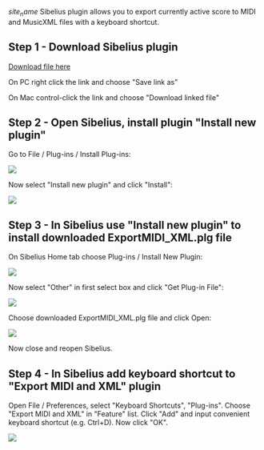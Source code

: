 $site_name$ Sibelius plugin allows you to export currently active score to MIDI and MusicXML files with a keyboard shortcut.

## Step 1 - Download Sibelius plugin

[Download file here](plugin/sibelius/ExportMIDI_XML.plg)

On PC right click the link and choose "Save link as"

On Mac control-click the link and choose "Download linked file"

## Step 2 - Open Sibelius, install plugin "Install new plugin"

Go to File / Plug-ins / Install Plug-ins: 

![](docs/img/sib_plugin1.png)

Now select "Install new plugin" and click "Install":

![](docs/img/sib_plugin2.png)

## Step 3 - In Sibelius use "Install new plugin" to install downloaded ExportMIDI_XML.plg file

On Sibelius Home tab choose Plug-ins / Install New Plugin: 

![](docs/img/sib_plugin3.png)

Now select "Other" in first select box and click "Get Plug-in File":

![](docs/img/sib_plugin4.png)

Choose downloaded ExportMIDI_XML.plg file and click Open:

![](docs/img/sib_plugin5.png)

Now close and reopen Sibelius.

## Step 4 - In Sibelius add keyboard shortcut to "Export MIDI and XML" plugin 

Open File / Preferences, select "Keyboard Shortcuts", "Plug-ins". Choose "Export MIDI and XML" in "Feature" list. Click "Add" and input convenient keyboard shortcut (e.g. Ctrl+D). Now click "OK".

![](docs/img/sib_plugin6.png)
